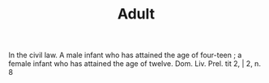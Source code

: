 ---
title: Adult
letter: A
permalink: "/definitions/bld-adult.html"
body: In the civil law. A male infant who has attained the age of four-teen ; a female
  infant who has attained the age of twelve. Dom. Liv. Prel. tit 2, | 2, n. 8
published_at: '2018-07-07'
source: Black's Law Dictionary 2nd Ed (1910)
layout: post
---